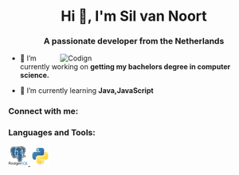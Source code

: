<h1 align="center">Hi 👋, I'm Sil van Noort</h1>
<h3 align="center">A passionate developer from the Netherlands</h3>
<img align="right" alt="Codign" width="400" src="https://media.tenor.com/YN-2srKJAkUAAAAC/yagami-raito-yagami.gif">


- 🔭 I’m currently working on **getting my bachelors degree in computer science.**

- 🌱 I’m currently learning **Java,JavaScript**

<h3 align="left">Connect with me:</h3>
<p align="left">
</p>

<h3 align="left">Languages and Tools:</h3>
<p align="left"> <a href="https://www.postgresql.org" target="_blank" rel="noreferrer"> <img src="https://raw.githubusercontent.com/devicons/devicon/master/icons/postgresql/postgresql-original-wordmark.svg" alt="postgresql" width="40" height="40"/> </a> <a href="https://www.python.org" target="_blank" rel="noreferrer"> <img src="https://raw.githubusercontent.com/devicons/devicon/master/icons/python/python-original.svg" alt="python" width="40" height="40"/> </a> </p>

